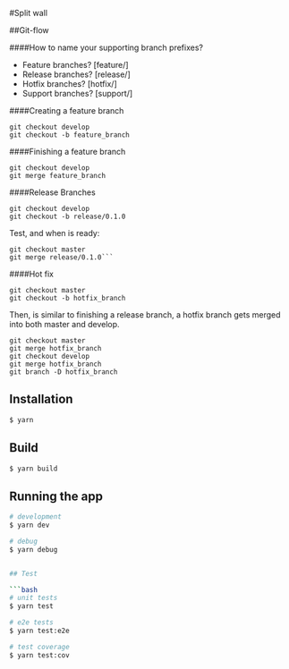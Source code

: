 #Split wall

##Git-flow

####How to name your supporting branch prefixes?
- Feature branches? [feature/]
- Release branches? [release/]
- Hotfix branches? [hotfix/]
- Support branches? [support/]

####Creating a feature branch
```
git checkout develop
git checkout -b feature_branch
```
####Finishing a feature branch
```
git checkout develop
git merge feature_branch
```

####Release Branches
```
git checkout develop
git checkout -b release/0.1.0
```

Test, and when is ready:
```
git checkout master
git merge release/0.1.0```
```

####Hot fix
```
git checkout master
git checkout -b hotfix_branch
```

Then, is similar to finishing a release branch, a hotfix branch gets merged into both master and develop.
```
git checkout master
git merge hotfix_branch
git checkout develop
git merge hotfix_branch
git branch -D hotfix_branch
```

## Installation

```bash
$ yarn
```

## Build

```bash
$ yarn build
```


## Running the app

```bash
# development
$ yarn dev

# debug
$ yarn debug


## Test

```bash
# unit tests
$ yarn test

# e2e tests
$ yarn test:e2e

# test coverage
$ yarn test:cov
```
